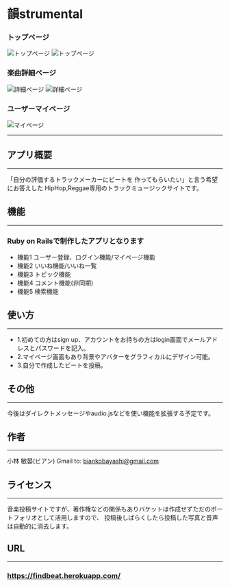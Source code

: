 # 韻strumental

### トップページ
![トップページ](https://i.gyazo.com/c414d94f8a41ca1fff341cad2668b638.jpg)
![トップページ](https://i.gyazo.com/c99e96e02e5c803c8586381ab9d792cf.jpg)

### 楽曲詳細ページ
![詳細ページ](https://i.gyazo.com/b681f5a2722e4ce0d4425ca2398054bb.jpg)
![詳細ページ](https://i.gyazo.com/f4533e15858b35bc3b13d935127d86a1.jpg)

### ユーザーマイページ
![マイページ](https://i.gyazo.com/2e966e7d2670ec68089c6c565fb30392.jpg)
___________
## アプリ概要
___________
「自分の評価するトラックメーカーにビートを
作ってもらいたい」と言う希望にお答えした
HipHop,Reggae専用のトラックミュージックサイトです。

## 機能
___________
### Ruby on Railsで制作したアプリとなります
- 機能1 ユーザー登録、ログイン機能/マイページ機能
- 機能2 いいね機能/いいね一覧
- 機能3 トピック機能
- 機能4 コメント機能(非同期)
- 機能5 検索機能

## 使い方
___________
- 1.初めての方はsign up、アカウントをお持ちの方はlogin画面でメールアドレスとパスワードを記入。
- 2.マイページ画面もあり背景やアバターをグラフィカルにデザイン可能。
- 3.自分で作成したビートを投稿。

## その他
___________
今後はダイレクトメッセージやaudio.jsなどを使い機能を拡張する予定です。

## 作者
___________
小林 敏晏(ビアン)
Gmail to: biankobayashi@gmail.com

## ライセンス
___________
音楽投稿サイトですが、著作権などの関係もありバケットは作成せずただのポートフォリオとして活用しますので、
投稿後しばらくしたら投稿した写真と音声は自動的に消去します。

## URL
___________
### https://findbeat.herokuapp.com/
